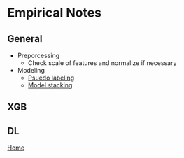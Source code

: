 # Empirical Notes

## General
- Preporcessing
  - Check scale of features and normalize if necessary
- Modeling
  - [Psuedo labeling](https://github.com/yang-zhang/deep-learning/blob/master/pseudo_labeling.ipynb)
  - [Model stacking](https://github.com/yang-zhang/code-data-science/blob/master/model_stacking.ipynb)

## XGB

## DL

[Home](https://yang-zhang.github.io/)
